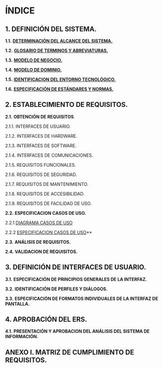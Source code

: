 # **ÍNDICE**

## **1.**      **DEFINICIÓN DEL SISTEMA.**        

**1.1.**         **[DETERMINACIÓN DEL ALCANCE DEL SISTEMA.](determinacionAlcanceDelSistema.md)**         

**1.2.**         **[GLOSARIO DE TERMINOS Y ABREVIATURAS.](glosariodeTerminosYAbreviaturas.md)**         

**1.3.**         **[MODELO DE NEGOCIO.](https://www.draw.io/?lightbox=1&highlight=0000ff&edit=_blank&layers=1&nav=1&title=modelo%20de%20negocio.drawio#Uhttps%3A%2F%2Fraw.githubusercontent.com%2FDptoSIC%2FGestion_Alumnos%2Fmaster%2FERS%2Fmodelo%2520de%2520negocio.drawio)**         

**1.4.**         **[MODELO DE DOMINIO.](https://www.draw.io/?lightbox=1&highlight=0000ff&edit=_blank&layers=1&nav=1&title=MODELO%20DE%20DOMINIO.drawio#R5V1bd6JIEP41PsZD01cejZoZz4kxJzq7M49EibIHxUUyifPrt4mASrWiiTQsvhi6obn0V1Vdt640cHv%2B%2Fi2wl7O%2BP3G8hmlM3hu40zBNhJgl%2F0Q9602PaWC26ZkG7iS%2BatsxdP84cacR9766E2e1d2Ho%2B17oLvc7x%2F5i4YzDvT47CPy3%2FctefG%2F%2FqUt76oCO4dj2YO%2Ff7iScbXqFybf93x13OguzXzy3k4vjL1nN7In%2FttOFuw3cDnw%2F3BzN39uOF81eMi%2BbcXcHzqYvFjiL8JQB9%2FZ9a3zr9cP2e%2FfZd%2BnzixjcxHf5bXuv8Qe3Ov2m7Bn2hqNuvxW%2FerhO5mMWzj15hBr4Nh7qBKHzfvCdUPqlkkYcf%2B6EwVpeEg8gJm7SzaCYQG6Qwc2mRRDijHCDCoE359%2B2s4%2BQ2PTNdmaextNsx4BP04dt50QexNNyxhSZYA6ciSSRuOkH4cyf%2Bgvb6257bwP%2FdTFxorsasrW95t73l%2FHs%2FeOE4Tqmd%2Fs19GXXztzK%2BQvWP%2BPxH41fUUNOVtzsvO%2Be7KzT1qQVUb1sLvyFs%2Bm5c6MvTs7Hz0QshTD6nuMAys%2F3X4Oxc2SaSMycdjB1wiPXcTVBBI5nh%2B7v%2Ffe4OJa4FCzf3TCFUh5vkOQ0bm6RjBrrXVgLIIASEKcHZIAeyAmUcPc%2F%2Bg%2BDoiUbxvtyjVs8V6wZGsUaqw4r5HFCWSKNn0jgiJVJ4BwQePvH07Bo%2BuaGsU%2FfgqBK0beo1bKd8E3KK792WUXJNxdkBJRo3rmc8EVG%2BBgqZ8Je71yw9N1FuNq582PUsSVFE2VELTKIStZuqWnzhC1tpa%2F6eXKzakVuhYnUkymJlEFJmGWMEYGOEFL%2BcK40ZQqlw0TGlkWIW9r7tUd6pWurJ1MepWWu5gha5A2TefKFbyfub3k4jQ4jIz2y0juPo0Fy%2BjlIziY98gV2xhSsECBqZk15QXIteVOnSoBKMuVLE7YXEaKK9dbcx5kppWR6xw3HxTfZQniucOYnPbVY4VqO%2F6BuBERRdp1U6mtFExCh5yzu4KWPDi%2BI%2FqAz47H71O8NB8OipTvf%2F3jKquXNSMCpNGemWlKqMp2orn%2FCa3JJKcBO1JzQRcw%2FuN5YWb1CyXmXFhfQGDhLXpxnSxQkLxiQF61h79tDa%2FTjqfDQTtYBKkR%2BXEeryICOM9RsLsC0yCkI99k%2BcFbuH%2Fv544KI12JKklfT2wbtyJ5IVKxizo%2BanjtdyGPPeYluFc2rO7a9VtwdRuLmdrW0x%2B5iOvqQPdL%2BvQgKlGSpkOcJbqIAwSwMBHEVILCMvmPlsYJeEKwrAIEYKGufcivPZa0VhuTGtYaB09MW89JAgP4XCQKqFwjSFAK%2BGiQqBQMGMCRereUeEOzf1yiB5tZzF85N8mpStzEs%2BWp0ez7xgvUHne79IHKddaOfQb%2F30BvsOMyWB91l5SAeDXvxF2FiR%2FC4fWfPXS8Cb%2BTOHanFGg%2FOm%2Fx98uf2IhkSv3tkKMz8wP0j%2B%2Bzk3V%2BkldL2PT9opLbLi%2Bcuvyen5fFfl1MGMaEgzwflewctnfqgCY1ro37iN%2BMDoYI2yVEQsFa2p1ewBLIkRTCVvTiPE%2FSCUE5qyJm%2BlDQiTniSWZIfE48aj04gRWboBI2Le0pMoQb%2Byw73jCnNGD3mANm8J3CAVMWRL9fmjBBi5AzHCpiNLw4vIY6QZA%2BXlHy1l0SCjjPMgcBu6sGsXIaBGXsUqplhAKiPiHOcikSIM4YXRLzQZaOIUN%2B17ketYSNapE4NT8Mo90cS%2BkO71yopos2zSmvVwh5mSWlHKXNPXHvuLyYa%2BRsXFGSAa6xSKbt0kIFkAmtHV6NKLma47Iwj83%2ByMmFduW9f2yIBHWAPgw9RXqiwNS2j6sIWQ5%2FUxJbtiRM9zQttMEX%2FazNVWgdwb1YuJFynpYqhy6bWiGS1P4GrBQf03kydVehKwV4vIBBI9M3lC6YVCBj3D11HLna1QoGZ2RhGrh9NawwDwwSDsb9YvdZOLhEDGkpyOa8QQ5BrCK0SQ4CoXu5eaq0cQaBuWb8Qi1wdADcIXqUoCzGvgBsUIcco2FUlboD2RP1gIPi0XO%2FSeAGaEDUEwQCmnDpoUh4vXEPglwCzoWK8AM2GGoJgZQszVAwEZTJm3RLQoG%2BpYjmxtCSvtrb9sF%2BuynIoIpHBVU9OARbgsSJDAwWEPii0Z%2B567e9Fb63AGPjKOcrL49LrK6fXYGIQA1Qv47nZzFoXE6o0MWq2mGADWHrMMnLYQe9iAo2M1UeI4sX13Jo5A7Fiac9lCqoTDV5OaaBPZV%2FpUwe%2BWvXiYIJC0xSUI7L5zW4KjLIsGKWEmUgQwUnmAQe0g4ut39Dq7P587HZ63YdRt%2BBFHNGsHYLyLHJltQyCD2PyNaF1DdagyhDJDarqXTuUUaQahvMUUDCctylJaxSJKjer1kybkpMNYGCV2iRCr2G7KhbAtsiHQatgSliv1tyAOQhtIyN345peHJQ7VmvGDorFQbBK7d5mJRUc1WYhsHiCC6%2Fw%2FSkHINhXbinLjRxKpD5veDHeRAadNZ3uY%2Btp1OpLe6Togr4sG5w6qRC%2F1orVpZas3ttkmFuyOqx68fZTc9E3RHlxvwBNclByavaevaeRCnBjdd0hTS4GBs23OqcoU85Pm%2F6ycpQZNB7qaU5zI8MI6hWtNGOaK82HmqmtDAN2yM020Kq1JvUgrkQ8kYTEU6bIteW0SideUoHZA3vpthrKJ%2FfSpTEPiyRFG6L73hhNw8gJfRRbqeHkauAXMWZgWIRnKsIJtafzXO2Hm%2BC%2BTEdFB5Z5rIXOMr5MccbwYowvfg15oEAnEFRJHqWtRsos0Jq5FKVSAFxZtFLF17gy8lczGCgB9SArp5wpK9TWDAeeTRhEhlkp%2FzqHFmPgyPn6UzPdGGcTEgi3qpS2I2CcY%2BV77titm5FiMhBzIqRaUECrsX77%2BECpRJSHgdYouIDRgvphoNpLqc4nvzwMsrn958wbM2P7P65x9z8%3D)**         

**1.5.**         **[IDENTIFICACION DEL ENTORNO TECNOLÓGICO.](identificacionEntornoTecnologico.md)**         

**1.6.**         **[ESPECIFICACIÓN DE ESTÁNDARES Y NORMAS.](especificacionEstandaresYNormas.md)**         

## **2.**        **ESTABLECIMIENTO DE REQUISITOS.**        

**2.1.**         **OBTENCIÓN DE REQUISITOS**.        

2.1.1.        INTERFACES DE USUARIO.        

2.1.2.        INTERFACES DE HARDWARE.        

2.1.3.        INTERFACES DE SOFTWARE.        

2.1.4.        INTERFACES DE COMUNICACIONES.        

2.1.5.        REQUISITOS FUNCIONALES.        

2.1.6.        REQUISITOS DE SEGURIDAD.        

2.1.7.        REQUISITOS DE MANTENIMIENTO.        

2.1.8.        REQUISITOS DE ACCESIBILIDAD.        

2.1.9.        REQUISITOS DE FACILIDAD DE USO.        

**2.2.**         **ESPECIFICACION CASOS DE USO.** 

2.2.1         [DIAGRAMA CASOS DE USO](https://www.draw.io/?lightbox=1&highlight=0000ff&edit=_blank&layers=1&nav=1&title=diagrama%20casos%20uso%20GestionAlumnos#R7V1bc5vIEv41rjrnwSpmuD8qcpLdiu14Y3vXm5ctLGGJYyQUhGJ7f%2F0ZJAYxF8GAYBjF8kMiIUCop7un%2B%2BvbmT6av36OveXsKpr44RnUJq9n%2BsUZhEB3DfRfeuRte8S2sgPTOJhkJ%2B0O3Ab%2F%2BtlBLTu6Dib%2BijgxiaIwCZbkwXG0WPjjhDjmxXH0Qp72FIXkty69qc8cuB17IXv0r2CSzLZHHWjvjv%2FmB9MZ%2FmZgudtP5h4%2BOfslq5k3iV4Kh%2FSPZ%2FoojqJk%2B2r%2BOvLDlHiYLtvrPu35NH%2Bw2F8kIhd8uVp%2BmfiT%2B%2BTv5cNydHdj%2FPPlyzm0trf56YXr7BdnT5u8YRKg2yBqozcfXmZB4t8uvXH6yQtacHRslsxD9A6gl%2BwTZQ%2F5048T%2F7VwKHvCz34095P4DZ2Sfeo4GWEzdgEWAANr95d9%2BrJbCoDpOyssg5kd87LVn%2BZftCMQepHRqAa9gKMWvQDAgpITzLZ6ItjN%2FVP4cxp%2BW4e394vnq%2Fsv1w%2FhOVSLXpZFksvWTHkEGsGvk0%2B3zizxL0e%2FnX%2F%2B4%2Bnh%2B%2FDcZOkxQRooe7uIFilh4mi9QLyIDmjoXRQns2gaLbzwMoqWGXH%2B5yfJW6Y%2FvXUSkaTzX4PkIb18YGbv%2FibeXbxm9968eSu8ufHjAP1SP8bHFpNhqld3D4eOfArSH735fO8iraJ1PPbLZCtT71489ZMSimXnpWQqXfLYD70k%2BEkq8vY1AsPgw9Hw4uPV70NmYdEOsExfrufhcJxEiKIfUs4N0G5z6T364U20CpIgWqBTHqMkiebohDD94IM3fp5ueGAUhel16G760%2BavcI9hGEzTa5OIkptonYTBwh%2FlW2TpOokLk2sPzFJtzdE%2BOke2rK60tcDmlpJ1WYscua3hPeKbaKVkgrZOUEl3tJ53MbtTpVy6FNXM1RtV2K0dScxqHSKFhA5fBqvEO4NWiB7jwyM6Yk3TV6N1vIpW7HGGoOhnJyTlVkkcPftYojNl%2BoQ0KXXIy%2BR6jCjsxxyBnweTSbhvqcito%2FXVwpIvuI3CzgwzQ1TWuxN03aRsMcMxB0Al69WUL%2Fj5wigs%2BYDdKHii781TEiweV9sNgxb5Cx8RI%2FHmiB4NNUIPkl5jeZQRdYHtq2tR5%2FldajmqbhlLV7FyxvHaxEf%2F3K%2FWXhwcEUvbe1ZZXZaGrBfBKmbG8Sr6dwv0GA%2B5i4bebP0728Tvdx7e5l3RxWvHMdwrbU0cv1KervT8CutolgidsIOYfcNNFKCflusAm3F%2FHIvr%2FuBbbgmR3QUWkDrqxgCyd%2BY7VvjOW9Ixd97wYk6XA9hTBMVpwp7wV2JPRynuNMj9ybAp3SXKjC51H1oHds16ekes9ytxHsCLqwjvdaYZ0Z0pq0u2JhTwoCRASgBQYglMSLiafZufUMAdV1xsx9E8GMsTYet9SLB6to1IRK%2BMU%2FO4rkaw7cDe2d5bFnTRLytn3om3mm28nS086MUJ%2Ftpo6S%2FwsUKwpcDtjk7we%2FZlNUM76GFa3L0cQd6HavE%2ByAH6nW%2Ff0HgyAcPthtMnt%2Bs8R3Pr1j9Fmyffsb31Yx1t%2FP08%2BnQ%2B3iLTw5TI08f%2FQBP9OEQa9Cwa9fq%2F6ZuUe7T0vuerTWAyvQ7A5evu3jskIYMkQvad%2F5ogAcyPkefjd9l1n7a%2FQhF4on5Ejd7WEYOUo0qGTJhCFzDGu0beTAfSImUCTSmYXRdJqmmwpTSzhHD4X8QOqr0BHbA7mIK7g24qtTsYNLMZlH5HhrjZcLfQNZq1dZvL2rJ2CwHbqGt5dzQKgMDr2J94s9A6K94tR9HylVA4ioa3oj1RtE2k%2FFhiCDXorUoMwTg0htDhrmMrs%2B2I%2BiSYmRXZdZh9gNx1DMsc6MW%2Fht65YdE7UNWdO96BDMhh6nfsr6iRM1TbrzFshq9w4kFfvowDGHKTP7uI%2F%2FWccZup4hwXFVPFhD4ntGrGJAya1Flqr2G0rXZbT%2B59sV6fXy6BNXz7fP0Mf9zdra6%2F56isaHY2aMgrFYQvoIokpljBAXsXrBqOFg1mHoy1QQrxMHRK4vfsMOytTLxZ7AtV7tkFEem9t8Jpy%2FSEVckzGxQ%2B6Dpa%2BZMZNKyjgaoraAhSo6t7mCts6gpQ%2BztA%2Fe%2FQq66w6Cvs2t9RSV3mO1ziCvRiu8TtWibCyeXyfGMbJ6X15wP2kFpuHEFuucEiKVceMs0WwTxI80X3JJbz3OXjcKBrLMobaen15kCbPF%2BDK9GdxvZNWqhllqjxCSOSg9OyUOeLobBQm2ySw8cQCfSiiHepKJw1iKsKumUKJ950J5nQpENPCshmtwXc5WuhsmyyhsjIR1ZgX5I5CWLEadviTuSHpETpgNyvJFUzLs1DaIXV4C0G6Ex6sYUuiE1nqG89bDpHRyozwywdEpCMBq2G8PQ%2BIIVfN90KlII34%2Bq4qVrZ8pYFB7bpWFCzHNcyTUCwqGXaA6Dbrg403TAcnJRVF792THNQ%2BAqbBARMzRmgYwb%2BIipM2zGUbdZLNBOWgYFmUolmtlmVaLYHnGxZClgMq73kMrzvHZsYGMAm07%2FIQI6ra0S4pWEmgWPYAyeVo63E2dR3uIOCFGBsVpIY2KzR3I4Y6EAnxcBtmCvcthRw%2BF5wMzg25rahy8tt3BnLbfC2C9Fa7%2BNtU%2BuVt4URhO6cFJsC1E1OvozUQJvdPGmwnMjNSdUbKXhO7DuOZvcAfeTcWMt3lcsl9dJHq3bIndsDyEi0ZhyR24MDC6rsdKkNtd%2BbMQzkZB7uzdgutbnJrb20ecGcd6yujjT5xqHgIIsTaZGbeqOz%2Bqyq511L2ThEWmKp9tubc1GdAsmz%2BBVKxsmkujoXxxBUuXIa7TkijqPM1psalalgc%2BRKcgcz1r4sZmAPV0j9eMk69la9G2ctkJuDaktuRKTVTA87hrTCCuWmkB4TTip0FFNk7dr33GUUD4ZIA4CbL7QjutCKwWGOrg%2BgbkLXAMC2DKoNaFr2jj%2FRTAcbRbXhMFD2JaYGB7vP0NdYUj0I3Ay914JRQOeeW1rPBrDFwwlPjpWSnVDdPXyoDl7kKpCJ6uqUcdZ7JqrbQyaqewSZqC4bhr5YL0MkRamLoHDSWg3iqpK0BvCYkD4chIORjiobkjBD67eu6W6OABRtLYBzaRRxDAAGivv3J0sZRnDhqx3CjDXEip2q2FEGwwhHIQ4NL1ClOY5Bqag9dnvtUiaNTjYnS2dYb8OteT71Q%2ByKYh6Xns9Cnt9NKQ%2BA7lHIXVEyHIuQjYGmuVUufyUs3booyxBJt3WRPEyHY0O45%2BAGEOakDrZ8hdlFMSwQcBqKUoVhpbC9zICH65K5Vo7dt48HuA3JtijEauktWgVS6oAlwWIcrtPm%2BUJoyfZRhdGS2F8F%2F2aOeSo22SaPzjY%2FnJkXqXeGVMQW6yGctdB%2FSjiu2nZeFHqIcbCY3m10zrnRDsuY9PZvsSzjSPXIdF4UUQGOqQWv%2FboM49D2pcX68JIZhlNIVIyphuv5gkVM5Oplqv5d5%2BDbsgfq9Ad81Ol3qKw9gyNZ1Y06dNXsXzbkQ1e6VwyfwSJVWeguU8iQw0X3ZgS9F38CnHdYpz9Nv45r2kCMrNLYebK%2FhOOKkZq%2BsKS6EJBDDQpxKprA0NmETkWbGeb%2BmgxEB1e4973%2F9Lj7FH180yC8%2FKZokQyxaB%2FP2YdMkpV3uaXZMsRKI5pYHvYioFSam1PRYom5P5QiX0Zv8kVuPM1wrlpZbke5uyhnF3K6A2%2BBLUW8KBvHl%2FOOa703mgawz%2FxSXScmijSSs37x5JaHcWGotuudyUo7yNvAQKbW5l%2ByCMi17EH%2BEfqXSugTTRusKNU1S0t129oa6a2uwpRkztcqzq9pqrq0qVpl2lL3rwpu0qawXdEL0aGTqqQEQ40TQqoyQmqb5D7VP6TObc11Yhh1GIbUIjlc3B%2FD8BJWTwyjCsNgDzJnGI4hLJlh9hcinximf4ZxqSSy3I7qj2F4vbZODKMMw1CZJLbdd5TXqhlIOeFZ7eBZ2HgVwLNEa%2Ftax7PCaDYF36On1cPE%2BPr5%2Bp%2BH29DZM0jzIMFvQ8KFyzJC79EPP%2BQqDxdanUH9afPHXdZy2Tm8iuhcG%2BgWJCsY8QTlpqAKdRt8RfT0tPI7qXkEnGanhbbQFx5SwmxwG4lTgDTt2Ug%2F%2B6AvFAt%2B6y65Jq5o6X2HCSbwtMMrvMPbBoWmA1yY3N8Wf8oVVZplnH3DZXpkmeOIcqpq3Qn36M23TFWClZaikOZJV2Qi79pUNp7DyXmVqyxsVVxICaHaNvQKoaiaKxk8UOwIUyJsRfrgVTWPUrwTHtk9BHmw2uZPEle13yWvUSwdwNrT%2FCBdN1A5MZC5QpMxaS9fiz0lGJcB4pgznESkVo0c6H9cPeB2JVfAmDm5ypkQAZpn%2BrZldNb8xTUcfiBUw3HhI5ok3jyt%2BOCgXQIrqFj7SUsz6PoPJNrkTHYxQe%2FOAnWE0gW76C9DjojfZQ426EapDVwrT07f3tzW88kesrpSkiUzbSfD477ePVSrNzMudAqbcSsy75gLnIo%2BIUCn09jbv4DO7quaRMxcYFZdAEov6Mg6wjZZHzVgHemA4x10Ly7aHXijDR0HKss09yT2uwGw9hWAvqJlx%2BHFen1%2BuQTW8O3z9TP8cXe3uv5%2BDmA9yfg1pEEyc3Mp33pftWaszU6Gb7k4is92ply2a6ETeDnHNM06kaJGnU5YjcNLtNKzaI%2B9vV7KI%2Fh18unWmSX%2B5ei3889%2FPD18H56zykwpFuIqK7VUFZesoG3%2BORCsYdsnDC%2Fvr66%2FMquPrJ5l%2BnI9D4fjJCq6yJdpcs9NtAqygcOPUZJE8zOhrB8%2B8lFgmmidhMHCH21Te6pWqgYOYtFGAuDgIDrHo7a68qhLwoDvsk%2B3YpiMjZtzZwxjciob5HbiFmh332i2qe1C0gh0jSozUK1xva7o0CHFRjgAzXAHm%2FEM2YwFsmmAY2mDfIADOoMaN%2FpLzHBwTlPgVFaCdOd9i5M1JVUJAnd%2FAem7ZBg1plsczFgmZ7yZVMbidOKr5CuaMbSUMTKmUS7GedyKyNTpOTsA7WQVETK5mgnbi%2F23S2vPxZaPjneRbyM8y00d2JzGg7SqABQDtFfn2zAeccv45c39U%2FhzGn5bh7f3i%2Ber%2By%2FXDyFGRPocJ2TRYwBktlrkEoUtHljG0TwaB9G2rGesxOCc0vVUcm5OWfiAk%2B%2FFppJcBUhKt3OLRBJN5E6INWkd4bA2VGd8zCUtO2HmcBS50QRKAp9opQaB%2B3vVnxHKjyE1SA1WvAa5%2FXxw0QWXE6I8aL1Zl3mn8bR5cJZPZlNLwQG684MC2a6n1g9KZ7sCOqvKgAN53R%2F4yvbU8UxpltHopHpNYmUoN2jc5%2B7cRYaH0HYr7LgfQZyd0%2BTw4uPN8Nvd8Orj9d07CLabFBihO%2B7AKXQddRkB6yryXsYtxSyINVKGSTam9n619uKg34bBIJ8%2BlbvNmlmEOwXrATozhSCLl9OTOChjMiPrL1Gw4TjUpmFBa6BQtQZnEFW6Op74nJRijY1ijoGl0ZEA4Y4x5uH0vvp9bH2xb6bOp%2FPox%2ByPb98%2FjpZcVPNk46lj4%2BEqRewWcKKNXZl43AZfGHqXZOM1K8g%2Bawq4CRl8fLqw9p5q1fb854Y8BfCLN2wr5exW%2BrVZruMQgot9o6aJV602aCvj4KJtOU7WaCX%2BFWjQFinXm02DdNhdhxKjZXwSN%2BiFIr%2BbhWZQs8igm1eeikUtmuZIcokGj1WzcuGzd6lZ2%2ByEadqkWB%2BqWPFtKAO7Oz3Lbri3URiMg23XDiQ380C5iIYOyQRfADnjFeTq0po5SxJVKasMM726G%2Bm4vY2jGxV6tWVVqgur0ta7CvNTeSy6uaFOOy7tZXHzVRO3%2B%2BV7VNK4RqMVHW0Ayvo1DlPS%2BNZddCsuk5SiMbxcL7Yq%2BpMXJl6aXZMGoUeht%2FIV09bQZGzfHJTtTV%2BzTVgUAgmq00VbgglM1TSwyWhgQ64GxvGTkwbG439a6RfPzG08TAF3r3HZmtLdHMzriJfi6G0%2BT9Yx57N%2B9S%2FVFx5onMkvcrUvDqt0bC7vM331HYKwwWQHGswrNyWZvj3avoetHLfY%2Bj3qxzw02IaCNKBBmahQdQ2ps0bpn2gdJirjBtQ0cQBciXbo7Ptfd%2FHjn%2FF49vUxjp6X4XQSdtIvpGHqb32bkvuLRENPeGyyfMXGfex6nrdQi3f1FVsZS7ai18jWDwfqtDfuBa1oOC4h5BgpTdrDSxbVHo2Qsucu5uHHPjGiviorp9dtiMm7gVrf25CaVp0qeS8WlQ0PQHejENHbOEoTk3aaDPHg7Cqa%2BOkZ%2Fwc%3D)    

2.2.2           [ESPECIFICACION CASOS DE USO](especificacionCasosUso.md)**

**2.3.**         **ANÁLISIS DE REQUISITOS.**         

**2.4.**         **VALIDACION DE REQUISITOS.**         

## **3.**        **DEFINICIÓN DE INTERFACES DE USUARIO.**        

**3.1.**         **ESPECIFICACIÓN DE PRINCIPIOS GENERALES DE LA INTERFAZ.**        

**3.2.**         **IDENTIFICACIÓN DE PERFILES Y DIÁLOGOS.**         

**3.3.**         **ESPECIFICACIÓN DE FORMATOS INDIVIDUALES DE LA INTERFAZ DE PANTALLA.**         

## **4.**        **APROBACIÓN DEL ERS.**        

**4.1.**         **PRESENTACIÓN Y APROBACION DEL ANÁLISIS DEL SISTEMA DE INFORMACIÓN.**         

## **ANEXO I.**    **MATRIZ DE CUMPLIMIENTO DE REQUISITOS.**        
